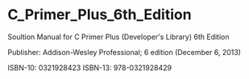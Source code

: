 # C_Primer_Plus_6th_Edition
Soultion Manual for C Primer Plus (Developer's Library) 6th Edition

Publisher: Addison-Wesley Professional; 6 edition (December 6, 2013)


ISBN-10: 0321928423
ISBN-13: 978-0321928429
